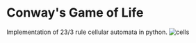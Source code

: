 # Conway's Game of Life
Implementation of 23/3 rule cellular automata in python. 
![cells](https://user-images.githubusercontent.com/40367628/93039938-201c6a00-f649-11ea-8d6c-a6237a4a84cc.png)
